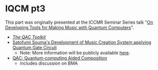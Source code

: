 # IQCM pt3

This part was originally presented at the ICCMR Seminar Series talk "[On Developing Tools for Making Music with Quantum Computers](http://cmr.soc.plymouth.ac.uk/index.php/events/on-developing-tools-for-making-music-with-quantum-computers-dr-omar-costa-hamido/)".

- [_The QAC Toolkit_](https://quantumland.art/qac)
- [Satofumi Souma's Development of Music Creation System applying Quantum Gate Circuit](https://sites.google.com/view/quantum-gate-music/)
  - Note: More information will be publicly available [here](https://github.com/ssouma3/qumusic).
- [QAC: Quantum-computing Aided Composition](https://arxiv.org/abs/2202.04215)
  - includes discussion on BMA


